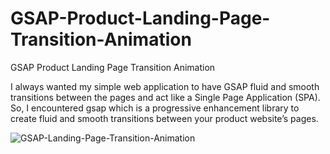 # GSAP-Product-Landing-Page-Transition-Animation
GSAP Product Landing Page Transition Animation

I always wanted my simple web application to have GSAP fluid and smooth transitions between the pages and act like a Single Page Application (SPA). So, I encountered gsap which is a progressive enhancement library to create fluid and smooth transitions between your product website’s pages.

![GSAP-Landing-Page-Transition-Animation](https://user-images.githubusercontent.com/82109268/157103486-057eb5a4-63dc-4033-b361-aa577d2ed09e.jpg)
